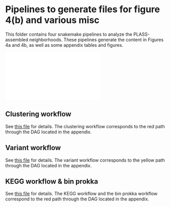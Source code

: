 # Pipelines to generate files for figure 4(b) and various misc

This folder contains four snakemake pipelines to analyze the PLASS-assembled 
neighborhoods. These pipelines generate the content in Figures 4a and 4b, as 
well as some appendix tables and figures.

![](../paper/figures/hu_dag.pdf)

## Clustering workflow

See [this file](clustering_snakemake/README.md)
for details. The clustering workflow corresponds to the red path through the 
DAG located in the appendix.

## Variant workflow

See [this file](variant_snakemake/README.md) 
for details. The variant workflow corresponds to the yellow path through the 
DAG located in the appendix. 

## KEGG workflow & bin prokka

See [this file](kegg_snakemake/README.md) 
for details. The KEGG workflow and the bin prokka workflow correspond to the red
path through the DAG located in the appendix. 
